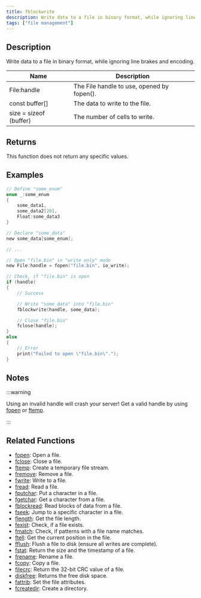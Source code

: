 ```yaml
---
title: fblockwrite
description: Write data to a file in binary format, while ignoring line brakes and encoding.
tags: ["file management"]
---
```


<LowercaseNote />

## Description

Write data to a file in binary format, while ignoring line brakes and encoding.

| Name                   | Description                                |
| ---------------------- | ------------------------------------------ |
| File:handle            | The File handle to use, opened by fopen(). |
| const buffer[]         | The data to write to the file.             |
| size = sizeof (buffer) | The number of cells to write.              |

## Returns

This function does not return any specific values.

## Examples

```c
// Define "some_enum"
enum _:some_enum
{
    some_data1,
    some_data2[20],
    Float:some_data3
}

// Declare "some_data"
new some_data[some_enum];

// ...

// Open "file.bin" in "write only" mode
new File:handle = fopen("file.bin", io_write);

// Check, if "file.bin" is open
if (handle)
{
    // Success

    // Write "some_data" into "file.bin"
    fblockwrite(handle, some_data);

    // Close "file.bin"
    fclose(handle);
}
else
{
    // Error
    print("Failed to open \"file.bin\".");
}
```

## Notes

:::warning

Using an invalid handle will crash your server! Get a valid handle by using [fopen](fopen) or [ftemp](ftemp).

:::

## Related Functions

- [fopen](fopen): Open a file.
- [fclose](fclose): Close a file.
- [ftemp](ftemp): Create a temporary file stream.
- [fremove](fremove): Remove a file.
- [fwrite](fwrite): Write to a file.
- [fread](fread): Read a file.
- [fputchar](fputchar): Put a character in a file.
- [fgetchar](fgetchar): Get a character from a file.
- [fblockread](fblockread): Read blocks of data from a file.
- [fseek](fseek): Jump to a specific character in a file.
- [flength](flength): Get the file length.
- [fexist](fexist): Check, if a file exists.
- [fmatch](fmatch): Check, if patterns with a file name matches.
- [ftell](ftell): Get the current position in the file.
- [fflush](fflush): Flush a file to disk (ensure all writes are complete).
- [fstat](fstat): Return the size and the timestamp of a file.
- [frename](frename): Rename a file.
- [fcopy](fcopy): Copy a file.
- [filecrc](filecrc): Return the 32-bit CRC value of a file.
- [diskfree](diskfree): Returns the free disk space.
- [fattrib](fattrib): Set the file attributes.
- [fcreatedir](fcreatedir): Create a directory.
